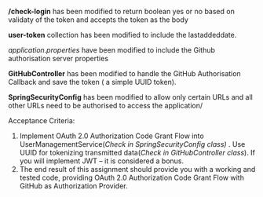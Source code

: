 **/check-login** has been modified to return boolean yes or no based on validaty of the token and accepts the token as the body

**user-token** collection has been modified to include the lastaddeddate.

_application.properties_ have been modified to include the Github authorisation server properties

**GitHubController** has been modified to handle the GitHub Authorisation Callback and save the token ( a simple UUID token).

**SpringSecurityConfig** has been modified to allow only certain URLs and all other URLs need to be authorised to access the application/


Acceptance Criteria:
1. Implement OAuth 2.0 Authorization Code Grant Flow into UserManagementService(_Check in SpringSecurityConfig class)_ . Use UUID for
   tokenizing transmitted data(_Check in GitHubController class_). If you will implement JWT – it is considered a bonus.
2. The end result of this assignment should provide you with a working and tested code, providing
   OAuth 2.0 Authorization Code Grant Flow with GitHub as Authorization Provider.